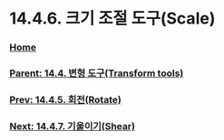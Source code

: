 # 14.4.6. 크기 조절 도구(Scale)

### [Home](./00-home.md)
### [Parent: 14.4. 변형 도구(Transform tools)](./14-04-00-transform-tools.md)
### [Prev: 14.4.5. 회전(Rotate)](./14-04-05-00-rotate.md)
### [Next: 14.4.7. 기울이기(Shear)](./14-04-07-shear.md)
